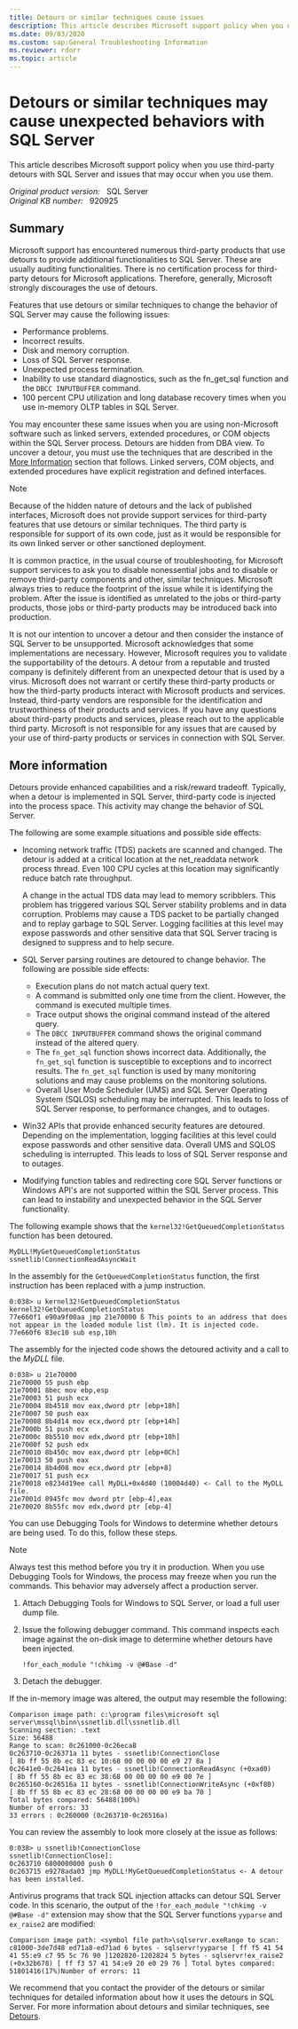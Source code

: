 ```yaml
---
title: Detours or similar techniques cause issues
description: This article describes Microsoft support policy when you use third-party detours with SQL Server and issues that may occur when you use them.
ms.date: 09/03/2020
ms.custom: sap:General Troubleshooting Information
ms.reviewer: rdorr
ms.topic: article
---
```

# Detours or similar techniques may cause unexpected behaviors with SQL Server

This article describes Microsoft support policy when you use third-party detours with SQL Server and issues that may occur when you use them.

_Original product version:_ &nbsp; SQL Server  
_Original KB number:_ &nbsp; 920925

## Summary

Microsoft support has encountered numerous third-party products that use detours to provide additional functionalities to SQL Server. These are usually auditing functionalities. There is no certification process for third-party detours for Microsoft applications. Therefore, generally, Microsoft strongly discourages the use of detours.

Features that use detours or similar techniques to change the behavior of SQL Server may cause the following issues:

- Performance problems.
- Incorrect results.
- Disk and memory corruption.
- Loss of SQL Server response.
- Unexpected process termination.
- Inability to use standard diagnostics, such as the fn_get_sql function and the `DBCC INPUTBUFFER` command.
- 100 percent CPU utilization and long database recovery times when you use in-memory OLTP tables in SQL Server.

You may encounter these same issues when you are using non-Microsoft software such as linked servers, extended procedures, or COM objects within the SQL Server process. Detours are hidden from DBA view. To uncover a detour, you must use the techniques that are described in the [More Information](#more-information) section that follows. Linked servers, COM objects, and extended procedures have explicit registration and defined interfaces.

> [!NOTE]
> Because of the hidden nature of detours and the lack of published interfaces, Microsoft does not provide support services for third-party features that use detours or similar techniques. The third party is responsible for support of its own code, just as it would be responsible for its own linked server or other sanctioned deployment.

It is common practice, in the usual course of troubleshooting, for Microsoft support services to ask you to disable nonessential jobs and to disable or remove third-party components and other, similar techniques. Microsoft always tries to reduce the footprint of the issue while it is identifying the problem. After the issue is identified as unrelated to the jobs or third-party products, those jobs or third-party products may be introduced back into production.

It is not our intention to uncover a detour and then consider the instance of SQL Server to be unsupported. Microsoft acknowledges that some implementations are necessary. However, Microsoft requires you to validate the supportability of the detours. A detour from a reputable and trusted company is definitely different from an unexpected detour that is used by a virus. Microsoft does not warrant or certify these third-party products or how the third-party products interact with Microsoft products and services. Instead, third-party vendors are responsible for the identification and trustworthiness of their products and services. If you have any questions about third-party products and services, please reach out to the applicable third party. Microsoft is not responsible for any issues that are caused by your use of third-party products or services in connection with SQL Server.

## More information

Detours provide enhanced capabilities and a risk/reward tradeoff. Typically, when a detour is implemented in SQL Server, third-party code is injected into the process space. This activity may change the behavior of SQL Server.

The following are some example situations and possible side effects:

- Incoming network traffic (TDS) packets are scanned and changed. The detour is added at a critical location at the net_readdata network process thread. Even 100 CPU cycles at this location may significantly reduce batch rate throughput.

  A change in the actual TDS data may lead to memory scribblers. This problem has triggered various SQL Server stability problems and in data corruption. Problems may cause a TDS packet to be partially changed and to replay garbage to SQL Server. Logging facilities at this level may expose passwords and other sensitive data that SQL Server tracing is designed to suppress and to help secure.

- SQL Server parsing routines are detoured to change behavior. The following are possible side effects:

  - Execution plans do not match actual query text.
  - A command is submitted only one time from the client. However, the command is executed multiple times.
  - Trace output shows the original command instead of the altered query.
  - The `DBCC INPUTBUFFER` command shows the original command instead of the altered query.
  - The `fn_get_sql` function shows incorrect data. Additionally, the `fn_get_sql` function is susceptible to exceptions and to incorrect results. The `fn_get_sql` function is used by many monitoring solutions and may cause problems on the monitoring solutions.
  - Overall User Mode Scheduler (UMS) and SQL Server Operating System (SQLOS) scheduling may be interrupted. This leads to loss of SQL Server response, to performance changes, and to outages.

- Win32 APIs that provide enhanced security features are detoured. Depending on the implementation, logging facilities at this level could expose passwords and other sensitive data. Overall UMS and SQLOS scheduling is interrupted. This leads to loss of SQL Server response and to outages.

- Modifying function tables and redirecting core SQL Server functions or Windows API's are not supported within the SQL Server process. This can lead to instability and unexpected behavior in the SQL Server functionality.

The following example shows that the `kernel32!GetQueuedCompletionStatus` function has been detoured.

```console
MyDLL!MyGetQueuedCompletionStatus
ssnetlib!ConnectionReadAsyncWait
```

In the assembly for the `GetQueuedCompletionStatus` function, the first instruction has been replaced with a jump instruction.

```console
0:038> u kernel32!GetQueuedCompletionStatus
kernel32!GetQueuedCompletionStatus
77e660f1 e90a9f00aa jmp 21e70000 ß This points to an address that does not appear in the loaded module list (lm). It is injected code.
77e660f6 83ec10 sub esp,10h
```

The assembly for the injected code shows the detoured activity and a call to the *MyDLL* file.

```console
0:038> u 21e70000
21e70000 55 push ebp
21e70001 8bec mov ebp,esp
21e70003 51 push ecx
21e70004 8b4518 mov eax,dword ptr [ebp+18h]
21e70007 50 push eax
21e70008 8b4d14 mov ecx,dword ptr [ebp+14h]
21e7000b 51 push ecx
21e7000c 8b5510 mov edx,dword ptr [ebp+10h]
21e7000f 52 push edx
21e70010 8b450c mov eax,dword ptr [ebp+0Ch]
21e70013 50 push eax
21e70014 8b4d08 mov ecx,dword ptr [ebp+8]
21e70017 51 push ecx
21e70018 e8234d19ee call MyDLL+0x4d40 (10004d40) <- Call to the MyDLL file.
21e7001d 8945fc mov dword ptr [ebp-4],eax
21e70020 8b55fc mov edx,dword ptr [ebp-4]
```

You can use Debugging Tools for Windows to determine whether detours are being used. To do this, follow these steps.

> [!NOTE]
> Always test this method before you try it in production. When you use Debugging Tools for Windows, the process may freeze when you run the commands. This behavior may adversely affect a production server.

1. Attach Debugging Tools for Windows to SQL Server, or load a full user dump file.

2. Issue the following debugger command. This command inspects each image against the on-disk image to determine whether detours have been injected.

    ```console
    !for_each_module "!chkimg -v @#Base -d"
    ```

3. Detach the debugger.

If the in-memory image was altered, the output may resemble the following:

```console
Comparison image path: c:\program files\microsoft sql server\mssql\binn\ssnetlib.dll\ssnetlib.dll
Scanning section: .text
Size: 56488  
Range to scan: 0c261000-0c26eca8  
0c263710-0c26371a 11 bytes - ssnetlib!ConnectionClose  
[ 8b ff 55 8b ec 83 ec 10:68 00 00 00 00 e9 27 8a ]  
0c2641e0-0c2641ea 11 bytes - ssnetlib!ConnectionReadAsync (+0xad0)  
[ 8b ff 55 8b ec 83 ec 38:68 00 00 00 00 e9 00 7e ]  
0c265160-0c26516a 11 bytes - ssnetlib!ConnectionWriteAsync (+0xf80)  
[ 8b ff 55 8b ec 83 ec 28:68 00 00 00 00 e9 ba 70 ]  
Total bytes compared: 56488(100%)  
Number of errors: 33  
33 errors : 0c260000 (0c263710-0c26516a)
```

You can review the assembly to look more closely at the issue as follows:

```console
0:038> u ssnetlib!ConnectionClose
ssnetlib!ConnectionClose]:
0c263710 6800000000 push 0
0c263715 e9278ada03 jmp MyDLL!MyGetQueuedCompletionStatus <- A detour has been installed.
```

Antivirus programs that track SQL injection attacks can detour SQL Server code. In this scenario, the output of the `!for_each_module "!chkimg -v @#Base -d"` extension may show that the SQL Server functions `yyparse` and `ex_raise2` are modified:

```console
Comparison image path: <symbol file path>\sqlservr.exeRange to scan: c81000-3de7d48 ed71a8-ed71ad 6 bytes - sqlservr!yyparse [ ff f5 41 54 41 55:e9 c7 95 5c 76 90 ]1202820-1202824 5 bytes - sqlservr!ex_raise2 (+0x32b678) [ ff f3 57 41 54:e9 20 e0 29 76 ] Total bytes compared: 51801416(17%)Number of errors: 11
```

We recommend that you contact the provider of the detours or similar techniques for detailed information about how it uses the detours in SQL Server. For more information about detours and similar techniques, see [Detours](https://www.microsoft.com/research/project/detours).
